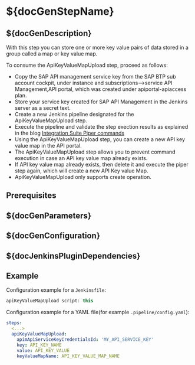 # ${docGenStepName}

## ${docGenDescription}

With this step you can store one or more key value pairs of data stored in a group called a map or key value map.

To consume the ApiKeyValueMapUpload step, proceed as follows:

* Copy the SAP API management service key from the SAP BTP sub account cockpit, under instance and subscriptions-->service API Management,API portal, which was created under apiportal-apiaccess plan.
* Store your service key created for SAP API Management in the Jenkins server as a secret text.
* Create a new Jenkins pipeline designated for the ApiKeyValueMapUpload step.
* Execute the pipeline and validate the step exection results as explained in the blog [Integration Suite Piper commands](https://blogs.sap.com/2022/01/05/orking-with-integration-suite-piper-commands/)
* Using the ApiKeyValueMapUpload step, you can create a new API key value map in the API portal.
* The ApiKeyValueMapUpload step allows you to prevent command execution in case an API key value map already exists.
* If API key value map already exists, then delete it and execute the piper step again, which will create a new API Key value Map.
* ApiKeyValueMapUpload only supports create operation.

## Prerequisites

## ${docGenParameters}

## ${docGenConfiguration}

## ${docJenkinsPluginDependencies}

## Example

Configuration example for a `Jenkinsfile`:

```groovy
apiKeyValueMapUpload script: this
```

Configuration example for a YAML file(for example `.pipeline/config.yaml`):

```yaml
steps:
  <...>
  apiKeyValueMapUpload:
    apimApiServiceKeyCredentialsId: 'MY_API_SERVICE_KEY'
    key: API_KEY_NAME
    value: API_KEY_VALUE
    keyValueMapName: API_KEY_VALUE_MAP_NAME
```
